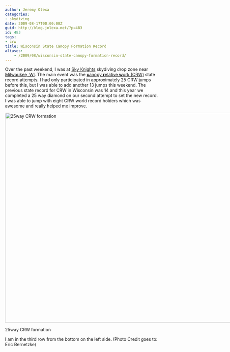 ```yaml
---
author: Jeremy Olexa
categories:
- skydiving
date: 2009-08-17T00:00:00Z
guid: http://blog.jolexa.net/?p=483
id: 483
tags:
- crw
title: Wisconsin State Canopy Formation Record
aliases:
    - /2009/08/wisconsin-state-canopy-formation-record/
---
```


Over the past weekend, I was at [Sky Knights][1] skydiving drop zone near [Milwaukee, WI][2]. The main event was the [**c**anopy **r**elative **w**ork (CRW)][3] state record attempts. I had only participated in approximately 25 CRW jumps before this, but I was able to add another 13 jumps this weekend. The previous state record for CRW in Wisconsin was 14 and this year we completed a 25 way diamond on our second attempt to set the new record. I was able to jump with eight CRW world record holders which was awesome and really helped me improve.

<div id="attachment_485" style="width: 1034px" class="wp-caption aligncenter">
  <img class="size-large wp-image-485" title="25way CRW formation" src="https://blog.jolexa.net/wp-content/uploads/2009/08/IMG_5261-1024x682.jpg" alt="25way CRW formation" width="1024" height="682" />
  
  <p class="wp-caption-text">
    25way CRW formation
  </p>
</div>

I am in the third row from the bottom on the left side. (Photo Credit goes to: Eric Bernetzke)

 [1]: http://www.skydivemilwaukee.com/
 [2]: http://en.wikipedia.org/wiki/Milwaukee,_wi
 [3]: http://en.wikipedia.org/wiki/Canopy_formation